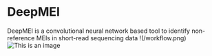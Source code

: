 # DeepMEI
DeepMEI is a convolutional neural network based tool to identify non-reference MEIs in short-read sequencing data
!(/workflow.png)
![This is an image](https://myoctocat.com/assets/images/base-octocat.svg)

